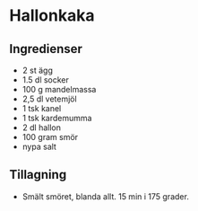 # Hallonkaka

## Ingredienser
- 2 st ägg
- 1.5 dl socker
- 100 g mandelmassa
- 2,5 dl vetemjöl
- 1 tsk kanel
- 1 tsk kardemumma
- 2 dl hallon
- 100 gram smör
- nypa salt

## Tillagning
- Smält smöret, blanda allt. 15 min i 175 grader.